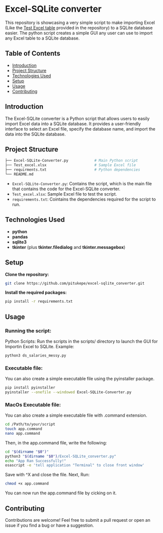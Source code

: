# Excel-SQLite converter

This repository is showcasing a very simple script to make importing Excel (Like the [Test Excel table](./Test_Excel.xlsx) provided in the repository) to a SQLite database easier. The python script creates a simple GUI any user can use to import any Excel table to a SQLite database.

## Table of Contents

- [Introduction](#introduction)
- [Project Structure](#project-structure)
- [Technologies Used](#technologies-used)
- [Setup](#setup)
- [Usage](#usage)
- [Contributing](#contributing)

## Introduction

The Excel-SQLite converter is a Python script that allows users to easily import Excel data into a SQLite database. It provides a user-friendly interface to select an Excel file, specify the database name, and import the data into the SQLite database.

## Project Structure

```bash
├── Excel-SQLite-Converter.py            # Main Python script
├── Test_excel.xlsx                      # Sample Excel file
├── requirments.txt                      # Python dependencies
└── README.md
```
- `Excel-SQLite-Converter.py`: Contains the script, which is the main file that contains the code for the Excel-SQLite converter.
- `Test_excel.xlsx`: Sample Excel file to test the script.
- `requirements.txt`: Cointains the dependencies required for the script to run.


## Technologies Used

- **python**
- **pandas**
- **sqlite3**
- **tkinter** (plus **tkinter.filedialog** and **tkinter.messagebox**)

## Setup

**Clone the repository:**
```bash
git clone https://github.com/pitukepe/excel-sqlite_converter.git
```
**Install the required packages:**
```bash
pip install -r requirements.txt
```

## Usage

### Running the script:
Python Scripts: Run the scripts in the scripts/ directory to launch the GUI for Importin Excel to SQLite.
Example:
```bash
python3 ds_salaries_messy.py
```

### Executable file:
You can also create a simple executable file using the pyinstaller package.
```bash
pip install pyinstaller
pyinstaller --onefile --windowed Excel-SQLite-Converter.py
```

### MacOs Executable file:
You can also create a simple executable file with .command extension.
```bash
cd /Path/to/your/script
touch app.command
nano app.command
```
Then, in the app.command file, write the following:
```bash
cd "$(dirname "$0")"
python3 "$(dirname "$0")/Excel-SQLite_converter.py"
echo "App Ran Successfully!"
osascript -e 'tell application "Terminal" to close front window'
```
Save with ^X and close the file. Next, Run:
```bash
chmod +x app.command
```
You can now run the app.command file by cicking on it.


## Contributing

Contributions are welcome! Feel free to submit a pull request or open an issue if you find a bug or have a suggestion.
